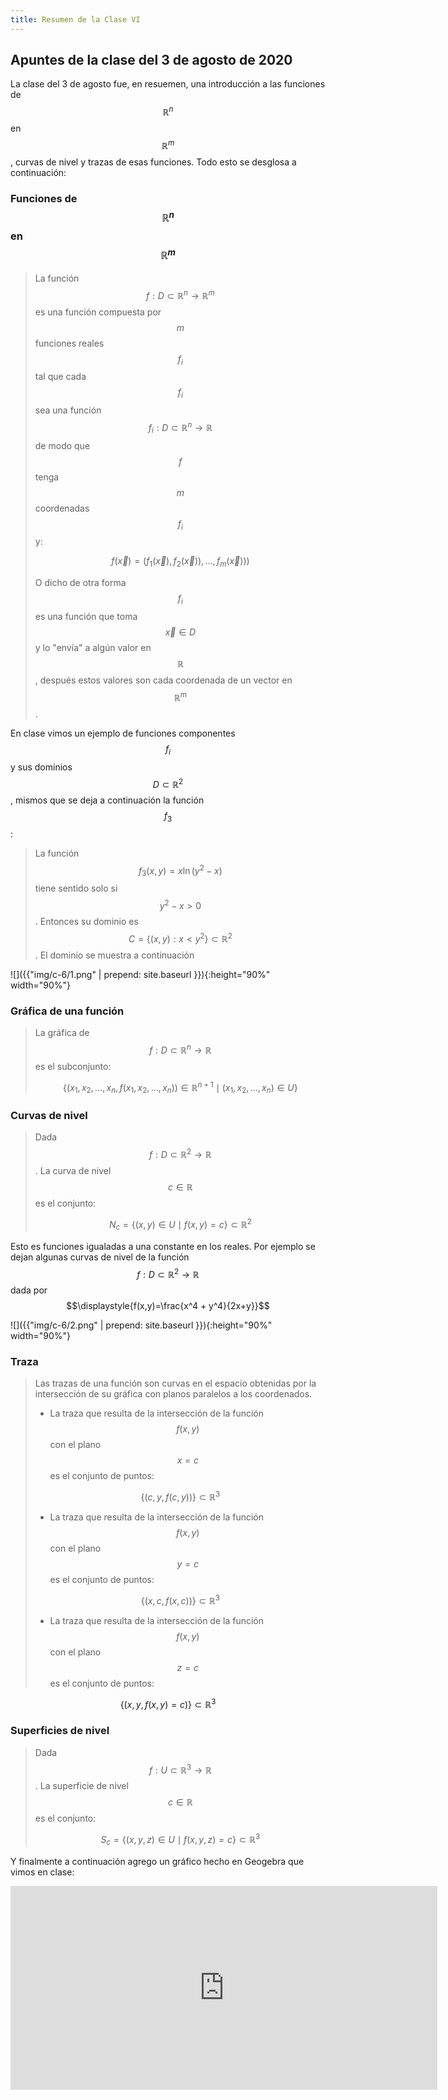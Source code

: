 ```yaml
---
title: Resumen de la Clase VI
---
```


## Apuntes de la clase del 3 de agosto de 2020


La clase del 3 de agosto fue, en resuemen, una introducción a las funciones de $$\mathbb{R}^n$$ en $$\mathbb{R}^m$$, curvas
de nivel y trazas de esas funciones. Todo esto se desglosa a continuación:

### Funciones de $$\mathbb{R}^n$$ en $$\mathbb{R}^m$$

> La función $$f:D\subset\mathbb{R}^{n}\to\mathbb{R}^m$$ es una función compuesta por $$m$$ funciones
reales $$f_i$$ tal que cada $$f_{i}$$ sea una función $$f_{i}:D\subset\mathbb{R}^n\to\mathbb{R}$$ de modo que $$f$$ tenga $$m$$ coordenadas $$f_{i}$$ y:
>
> $$\displaystyle{f(\vec{x})=(f_{1}(\vec{x}), f_{2}(\vec{x})), \dots, f_{m}(\vec{x})))}$$
>
> O dicho de otra forma $$f_{i}$$ es una función que toma $$\vec{x}\in D$$ y lo "envía" a algún valor en $$\mathbb{R}$$, después estos valores son cada
coordenada de un vector en $$\mathbb{R}^m$$.

En clase vimos un ejemplo de funciones componentes $$f_{i}$$ y sus dominios $$D\subset\mathbb{R}^2$$, mismos que se deja a continuación la función $$f_{3}$$:

> La función $$f_{3}(x,y)=x\ln(y^{2}-x)$$ tiene sentido solo si $$y^{2}-x > 0$$. Entonces su dominio es $$C=\lbrace (x,y):x<y^2 \rbrace\subset\mathbb{R}^2$$. El dominio se muestra a continuación

![]({{"img/c-6/1.png" | prepend: site.baseurl }}){:height="90%" width="90%"}

### Gráfica de una función

> La gráfica de $$f:D\subset\mathbb{R}^{n}\to\mathbb{R}$$ es el subconjunto:
>
> $$\displaystyle{\lbrace(x_{1}, x_{2}, \dots, x_{n}, f(x_{1}, x_{2}, \dots, x_{n}))\in\mathbb{R}^{n+1} \mid (x_{1}, x_{2}, \dots, x_{n})\in U \rbrace}$$

### Curvas de nivel

> Dada $$f:D\subset\mathbb{R}^{2}\to\mathbb{R}$$. La curva de nivel $$c\in\mathbb{R}$$ es el conjunto:
>
> $$\displaystyle{N_{c}=\lbrace(x,y)\in U \mid f(x,y)= c \rbrace \subset\mathbb{R}^{2}}$$

Esto es funciones igualadas a una constante en los reales. Por ejemplo se dejan algunas curvas de nivel de la función $$f:D\subset\mathbb{R}^{2}\to\mathbb{R}$$ dada por $$\displaystyle{f(x,y)=\frac{x^4 + y^4}{2x+y}}$$

![]({{"img/c-6/2.png" | prepend: site.baseurl }}){:height="90%" width="90%"}

### Traza

> Las trazas de una función son curvas en el espacio obtenidas por la intersección de su gráfica con planos paralelos a los coordenados.
>
> + La traza que resulta de la intersección de la función $$f(x,y)$$ con el plano $$x=c$$ es el conjunto de puntos:
>
> $$\displaystyle{\lbrace(c,y,f(c,y)) \rbrace\subset\mathbb{R}^3}$$
>
> + La traza que resulta de la intersección de la función $$f(x,y)$$ con el plano $$y=c$$ es el conjunto de puntos:
>
> $$\displaystyle{\lbrace(x,c,f(x,c)) \rbrace\subset\mathbb{R}^3}$$
>
> + La traza que resulta de la intersección de la función $$f(x,y)$$ con el plano $$z=c$$ es el conjunto de puntos:

$$\displaystyle{\lbrace(x,y,f(x,y)=c) \rbrace\subset\mathbb{R}^3}$$

### Superficies de nivel

> Dada $$f:U\subset\mathbb{R}^{3}\to\mathbb{R}$$. La superficie de nivel $$c\in\mathbb{R}$$ es el conjunto:
> 
> $$\displaystyle{S_{c}=\lbrace(x,y,z)\in U \mid f(x,y,z)=c \rbrace \subset \mathbb{R}^{3}}$$

Y finalmente a continuación agrego un gráfico hecho en Geogebra que vimos en clase:

<iframe scrolling="no" title="Sin título" src="https://www.geogebra.org/material/iframe/id/bxujhdft/width/1366/height/652/border/888888/sfsb/true/smb/false/stb/false/stbh/false/ai/false/asb/false/sri/false/rc/false/ld/false/sdz/false/ctl/false" width="683px" height="326px" style="border:0px;"> </iframe>
